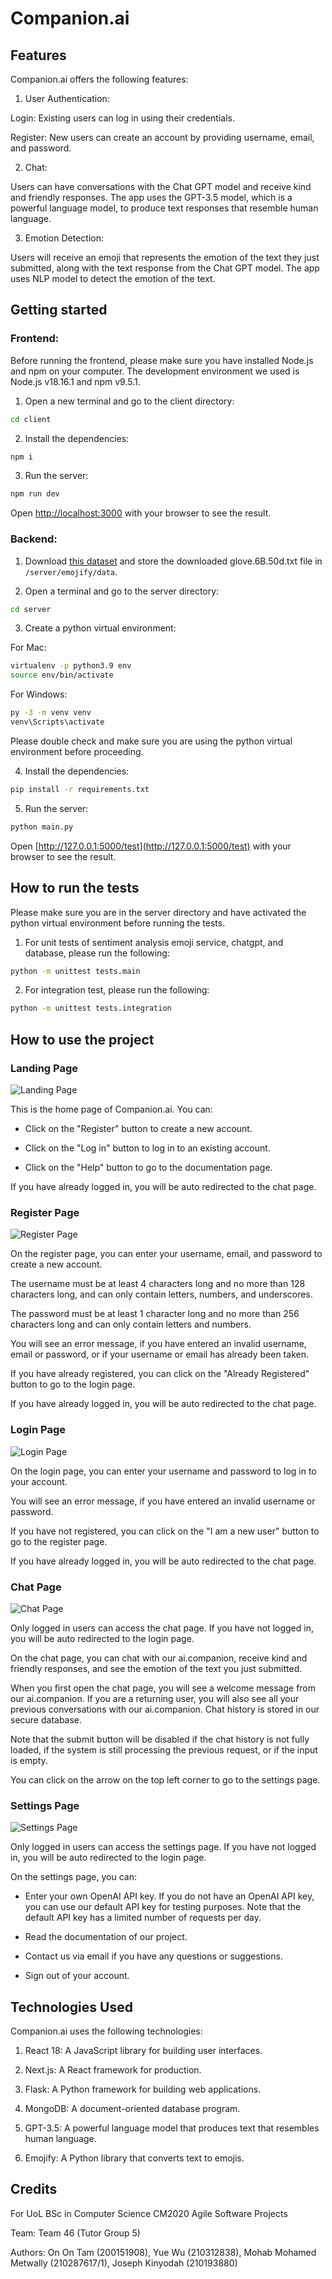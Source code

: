 # Companion.ai

## Features

Companion.ai offers the following features:

1. User Authentication:

Login: Existing users can log in using their credentials.

Register: New users can create an account by providing username, email, and password.

2. Chat:

Users can have conversations with the Chat GPT model and receive kind and friendly responses. The app uses the GPT-3.5 model, which is a powerful language model, to produce text responses that resemble human language.

3. Emotion Detection:

Users will receive an emoji that represents the emotion of the text they just submitted, along with the text response from the Chat GPT model. The app uses NLP model to detect the emotion of the text.

## Getting started

### Frontend:

Before running the frontend, please make sure you have installed Node.js and npm on your computer. The development environment we used is Node.js v18.16.1 and npm v9.5.1.

1. Open a new terminal and go to the client directory:
```bash
cd client
```

2. Install the dependencies:
```bash
npm i
```

3. Run the server:
```bash
npm run dev
```
Open [http://localhost:3000](http://localhost:3000) with your browser to see the result.

### Backend:

1. Download [this dataset](https://www.kaggle.com/datasets/watts2/glove6b50dtxt?resource=download) and store the downloaded glove.6B.50d.txt file in `/server/emojify/data`.

2. Open a terminal and go to the server directory:
```bash
cd server
```

3. Create a python virtual environment:

For Mac:
```bash
virtualenv -p python3.9 env
source env/bin/activate
```

For Windows:
```bash
py -3 -m venv venv
venv\Scripts\activate
```
Please double check and make sure you are using the python virtual environment before proceeding.

4. Install the dependencies:
```bash
pip install -r requirements.txt
```

5. Run the server:
```bash
python main.py
```
Open [http://127.0.0.1:5000/test](http://127.0.0.1:5000/test) with your browser to see the result.



## How to run the tests

Please make sure you are in the server directory and have activated the python virtual environment before running the tests.

1. For unit tests of sentiment analysis emoji service, chatgpt, and database, please run the following:
```bash
python -m unittest tests.main
```

2. For integration test, please run the following:
```bash
python -m unittest tests.integration
```


## How to use the project

### Landing Page
![Landing Page](/client/public/home.jpeg)

This is the home page of Companion.ai. You can:

- Click on the "Register" button to create a new account.
  
- Click on the "Log in" button to log in to an existing account.
  
- Click on the "Help" button to go to the documentation page.

If you have already logged in, you will be auto redirected to the chat page.

### Register Page
![Register Page](/client/public/register.jpeg)

On the register page, you can enter your username, email, and password to create a new account. 

The username must be at least 4 characters long and no more than 128 characters long, and can only contain letters, numbers, and underscores.

The password must be at least 1 character long and no more than 256 characters long and can only contain letters and numbers.

You will see an error message, if you have entered an invalid username, email or password, or if your username or email has already been taken.

If you have already registered, you can click on the "Already Registered" button to go to the login page. 

If you have already logged in, you will be auto redirected to the chat page.

### Login Page
![Login Page](/client/public/login.jpeg)

On the login page, you can enter your username and password to log in to your account.

You will see an error message, if you have entered an invalid username or password.

If you have not registered, you can click on the "I am a new user" button to go to the register page.

If you have already logged in, you will be auto redirected to the chat page.
### Chat Page
![Chat Page](/client/public/chat.jpeg)

Only logged in users can access the chat page. If you have not logged in, you will be auto redirected to the login page.

On the chat page, you can chat with our ai.companion, receive kind and friendly responses, and see the emotion of the text you just submitted.

When you first open the chat page, you will see a welcome message from our ai.companion. If you are a returning user, you will also see all your previous conversations with our ai.companion. Chat history is stored in our secure database.

Note that the submit button will be disabled if the chat history is not fully loaded, if the system is still processing the previous request, or if the input is empty.

You can click on the arrow on the top left corner to go to the settings page.

### Settings Page
![Settings Page](/client/public/settings.jpeg)

Only logged in users can access the settings page. If you have not logged in, you will be auto redirected to the login page.

On the settings page, you can:

- Enter your own OpenAI API key. If you do not have an OpenAI API key, you can use our default API key for testing purposes. Note that the default API key has a limited number of requests per day.
  
- Read the documentation of our project.
  
- Contact us via email if you have any questions or suggestions.
  
- Sign out of your account.
  
## Technologies Used

Companion.ai uses the following technologies:

1. React 18: A JavaScript library for building user interfaces.

2. Next.js: A React framework for production.

3. Flask: A Python framework for building web applications.

4. MongoDB: A document-oriented database program.

5. GPT-3.5: A powerful language model that produces text that resembles human language.

6. Emojify: A Python library that converts text to emojis.
   
## Credits

For UoL BSc in Computer Science CM2020 Agile Software Projects

Team: Team 46 (Tutor Group 5)

Authors: On On Tam (200151908), Yue Wu (210312838), Mohab Mohamed Metwally (210287617/1), Joseph Kinyodah (210193880)